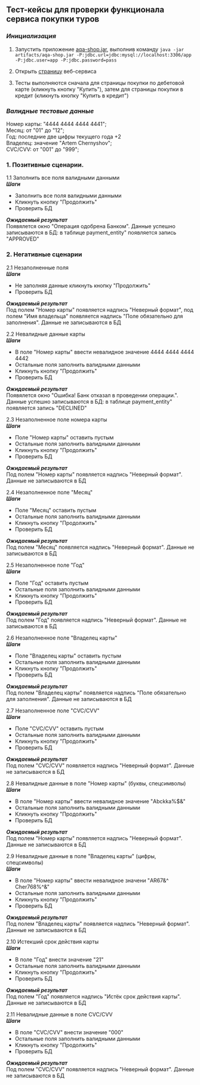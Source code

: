 ## Тест-кейсы для проверки функционала сервиса покупки туров
### _Инициализация_  
1. Запустить приложение [aqa-shop.jar](https://github.com/blackartqa/diploma_qa/blob/master/artifacts/aqa-shop.jar), выполнив команду `java -jar artifacts/aqa-shop.jar -P:jdbc.url=jdbc:mysql://localhost:3306/app -P:jdbc.user=app -P:jdbc.password=pass`  

2. Открыть [страницу](http://localhost:8080/) веб-сервиса
3. Тесты выполняются сначала для страницы покупки по дебетовой карте (кликнуть кнопку "Купить"), затем для страницы покупки в кредит (кликнуть кнопку "Купить в кредит") 
### _Валидные тестовые данные_  
Номер карты: "4444 4444 4444 4441";  
Месяц: от "01" до "12";  
Год: последние две цифры текущего года +2  
Владелец: значение "Artem Chernyshov";  
CVC/CVV: от "001" до "999";
### 1. Позитивные сценарии.
1.1 Заполнить все поля валидными данными  
**_Шаги_**  
- Заполнить все поля валидными данными
- Кликнуть кнопку "Продолжить"
- Проверить БД

**_Ожидаемый результат_**  
Появялется окно "Операция одобрена Банком". Данные успешно записываются в БД: в таблице payment_entity" появляется запись "APPROVED" 

### 2. Негативные сценарии
2.1 Незаполненные поля  
**_Шаги_**
- Не заполняя данные кликнуть кнопку "Продолжить" 
- Проверить БД  

**_Ожидаемый результат_**  
Под полем "Номер карты" появляется надпись "Неверный формат", под полем "Имя владельца" появляется надпись "Поле обязательно для заполнения". Данные не записываются в БД  

2.2 Невалидные данные карты  
**_Шаги_**
- В поле "Номер карты" ввести невалидное значение 4444 4444 4444 4442
- Остальные поля заполнить валидными данными
- Кликнуть кнопку "Продолжить"
- Проверить БД
  
**_Ожидаемый результат_**   
Появялется окно  "Ошибка! Банк отказал в проведении операции.". Данные успешно записываются в БД: в таблице payment_entity" появляется запись "DECLINED"

2.3 Незаполненное поле номера карты  
**_Шаги_**
- Поле "Номер карты" оставить пустым
- Остальные поля заполнить валидными данными
- Кликнуть кнопку "Продолжить"
- Проверить БД  

**_Ожидаемый результат_**  
Под полем "Номер карты" появляется надпись "Неверный формат". Данные не записываются в БД  

2.4 Незаполненное поле "Месяц"  
**_Шаги_** 
- Поле "Месяц" оставить пустым
- Остальные поля заполнить валидными данными
- Кликнуть кнопку "Продолжить"
- Проверить БД  

**_Ожидаемый результат_**  
Под полем "Месяц" появляется надпись "Неверный формат". Данные не записываются в БД

2.5 Незаполненное поле "Год"  
**_Шаги_**
- Поле "Год" оставить пустым
- Остальные поля заполнить валидными данными
- Кликнуть кнопку "Продолжить"
- Проверить БД

**_Ожидаемый результат_**  
Под полем "Год" появляется надпись "Неверный формат". Данные не записываются в БД

2.6 Незаполненное поле "Владелец карты"  
**_Шаги_**
- Поле "Владелец карты" оставить пустым
- Остальные поля заполнить валидными данными
- Кликнуть кнопку "Продолжить"
- Проверить БД

**_Ожидаемый результат_**  
Под полем "Владелец карты" появляется надпись "Поле обязательно для заполнения". Данные не записываются в БД

2.7 Незаполненное поле "CVC/CVV"  
**_Шаги_**
- Поле "CVC/CVV" оставить пустым
- Остальные поля заполнить валидными данными
- Кликнуть кнопку "Продолжить"
- Проверить БД

**_Ожидаемый результат_**  
Под полем "CVC/CVV" появляется надпись "Неверный формат". Данные не записываются в БД

2.8 Невалидные данные в поле "Номер карты" (буквы, спецсимволы)  
**_Шаги_**
- В поле "Номер карты" ввести невалидное значение "Abckka%$&"
- Остальные поля заполнить валидными данными
- Кликнуть кнопку "Продолжить"
- Проверить БД  

**_Ожидаемый результат_**  
Под полем "Номер карты" появляется надпись "Неверный формат". Данные не записываются в БД

2.9 Невалидные данные в поле "Владелец карты" (цифры, спецсимволы)  
**_Шаги_**
- В поле "Номер карты" ввести невалидное значени "AR67&^ Cher768%^&"
- Остальные поля заполнить валидными данными
- Кликнуть кнопку "Продолжить"
- Проверить БД

**_Ожидаемый результат_**  
Под полем "Владелец карты" появляется надпись "Неверный формат". Данные не записываются в БД

2.10 Истекший срок действия карты  
**_Шаги_**
- В поле "Год" внести значение "21"
- Остальные поля заполнить валидными данными
- Кликнуть кнопку "Продолжить"
- Проверить БД  

**_Ожидаемый результат_**  
Под полем "Год" появляется надпись "Истёк срок действия карты". Данные не записываются в БД

2.11 Невалидные данные в поле CVC/CVV  
**_Шаги_**
- В поле "CVC/CVV" внести значение "000"
- Остальные поля заполнить валидными данными
- Кликнуть кнопку "Продолжить"
- Проверить БД

**_Ожидаемый результат_**  
Под полем "CVC/CVV" появляется надпись "Неверный формат". Данные не записываются в БД 
